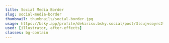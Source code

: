 ```yaml
---
title: Social Media Border
slug: social-media-border
thumbnail: thumbnails/social-border.jpg
usage: https://bsky.app/profile/dekirisu.bsky.social/post/3lcujvcoyrc2l
used: [illustrator, after-effects]
classes: bg-contain
---
```

